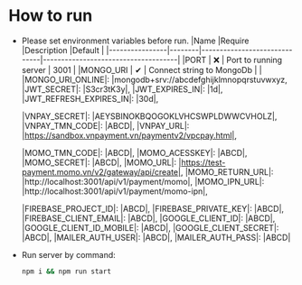 # How to run

- Please set environment variables before run.
  |Name            |Require |Description                   |Default                              |
  |----------------|--------|------------------------------|-------------------------------------|
  |PORT            | ❌     | Port to running server       | 3001                                |
  |MONGO_URI       | ✔      | Connect string to MongoDb    |                                     |
  |MONGO_URI_ONLINE|: |mongodb+srv://abcdefghijklmnopqrstuvwxyz,
  |JWT_SECRET|: |S3cr3tK3y|,
  |JWT_EXPIRES_IN|: |1d|,
  |JWT_REFRESH_EXPIRES_IN|: |30d|,
  
  |VNPAY_SECRET|: |AEYSBINOKBQOGOKLVHCSWPLDWWCVHOLZ|,
  |VNPAY_TMN_CODE|: |ABCD|,
  |VNPAY_URL|: |https://sandbox.vnpayment.vn/paymentv2/vpcpay.html|,
  
  |MOMO_TMN_CODE|: |ABCD|,
  |MOMO_ACESSKEY|: |ABCD|,
  |MOMO_SECRET|: |ABCD|,
  |MOMO_URL|: |https://test-payment.momo.vn/v2/gateway/api/create|,
  |MOMO_RETURN_URL|: |http://localhost:3001/api/v1/payment/momo|,
  |MOMO_IPN_URL|: |http://localhost:3001/api/v1/payment/momo-ipn|,

  |FIREBASE_PROJECT_ID|: |ABCD|,
  |FIREBASE_PRIVATE_KEY|: |ABCD|,
  |FIREBASE_CLIENT_EMAIL|: |ABCD|,
  |GOOGLE_CLIENT_ID|: |ABCD|,
  |GOOGLE_CLIENT_ID_MOBILE|: |ABCD|,
  |GOOGLE_CLIENT_SECRET|: |ABCD|,
  |MAILER_AUTH_USER|: |ABCD|,
  |MAILER_AUTH_PASS|: |ABCD|
- Run server by command:
  ```bash
  npm i && npm run start

